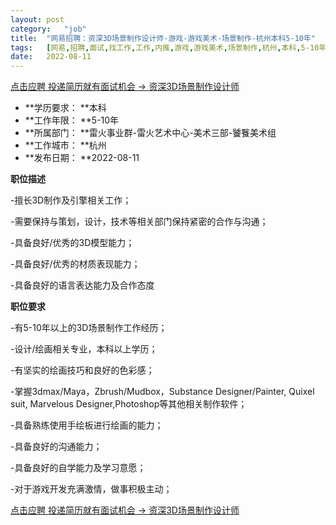 ```yaml
---
layout:	post
category:	"job"
title:	"网易招聘：资深3D场景制作设计师-游戏-游戏美术-场景制作-杭州本科5-10年"
tags:	[网易,招聘,面试,找工作,工作,内推,游戏,游戏美术,场景制作,杭州,本科,5-10年]
date:	2022-08-11
---
```


[点击应聘 投递简历就有面试机会 ->  资深3D场景制作设计师](http://mobile.bole.netease.com/bole/boleDetail?id=42188&employeeId=346f03c3cda5f04c&key=all)



- **学历要求： **本科
- **工作年限： **5-10年
- **所属部门： **雷火事业群-雷火艺术中心-美术三部-饕餮美术组
- **工作城市： **杭州
- **发布日期： **2022-08-11



**职位描述**

-擅长3D制作及引擎相关工作；

-需要保持与策划，设计，技术等相关部门保持紧密的合作与沟通；

-具备良好/优秀的3D模型能力；

-具备良好/优秀的材质表现能力；

-具备良好的语言表达能力及合作态度



**职位要求**

-有5-10年以上的3D场景制作工作经历；

-设计/绘画相关专业，本科以上学历；

-有坚实的绘画技巧和良好的色彩感；

-掌握3dmax/Maya，Zbrush/Mudbox，Substance Designer/Painter, Quixel suit, Marvelous Designer,Photoshop等其他相关制作软件；

-具备熟练使用手绘板进行绘画的能力；

-具备良好的沟通能力；

-具备良好的自学能力及学习意愿；

-对于游戏开发充满激情，做事积极主动；



[点击应聘 投递简历就有面试机会 ->  资深3D场景制作设计师](http://mobile.bole.netease.com/bole/boleDetail?id=42188&employeeId=346f03c3cda5f04c&key=all)